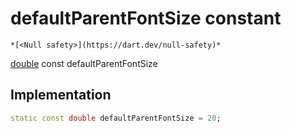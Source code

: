 


# defaultParentFontSize constant




    *[<Null safety>](https://dart.dev/null-safety)*


[double](https://api.flutter.dev/flutter/dart-core/double-class.html) const defaultParentFontSize
  







## Implementation

```dart
static const double defaultParentFontSize = 20;


```







